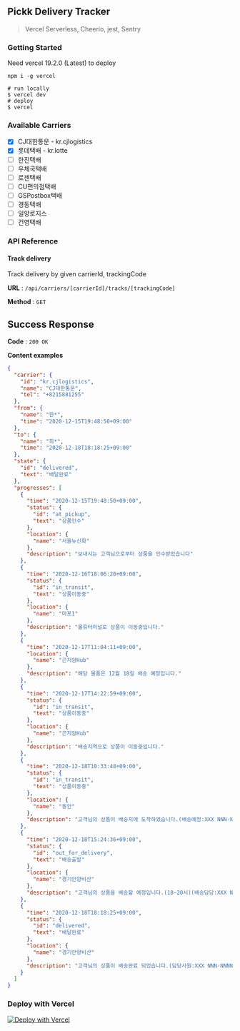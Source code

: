 ## Pickk Delivery Tracker

> Vercel Serverless, Cheerio, jest, Sentry

### Getting Started

Need vercel 19.2.0 (Latest) to deploy

```
npm i -g vercel
```

```shell script
# run locally
$ vercel dev
# deploy
$ vercel
```

### Available Carriers

- [x] CJ대한통운 - kr.cjlogistics
- [x] 롯데택배 - kr.lotte
- [ ] 한진택배
- [ ] 우체국택배
- [ ] 로젠택배
- [ ] CU편의점택배
- [ ] GSPostbox택배
- [ ] 경동택배
- [ ] 일양로지스
- [ ] 건영택배

### API Reference

#### Track delivery

Track delivery by given carrierId, trackingCode

**URL** : `/api/carriers/[carrierId]/tracks/[trackingCode]`

**Method** : `GET`

## Success Response

**Code** : `200 OK`

**Content examples**

```json
{
  "carrier": {
    "id": "kr.cjlogistics",
    "name": "CJ대한통운",
    "tel": "+8215881255"
  },
  "from": {
    "name": "한*",
    "time": "2020-12-15T19:48:50+09:00"
  },
  "to": {
    "name": "최*",
    "time": "2020-12-18T18:18:25+09:00"
  },
  "state": {
    "id": "delivered",
    "text": "배달완료"
  },
  "progresses": [
    {
      "time": "2020-12-15T19:48:50+09:00",
      "status": {
        "id": "at_pickup",
        "text": "상품인수"
      },
      "location": {
        "name": "서울뉴신화"
      },
      "description": "보내시는 고객님으로부터 상품을 인수받았습니다"
    },
    {
      "time": "2020-12-16T18:06:20+09:00",
      "status": {
        "id": "in_transit",
        "text": "상품이동중"
      },
      "location": {
        "name": "마포1"
      },
      "description": "물류터미널로 상품이 이동중입니다."
    },
    {
      "time": "2020-12-17T11:04:11+09:00",
      "location": {
        "name": "곤지암Hub"
      },
      "description": "해당 물품은 12월 18일 배송 예정입니다."
    },
    {
      "time": "2020-12-17T14:22:59+09:00",
      "status": {
        "id": "in_transit",
        "text": "상품이동중"
      },
      "location": {
        "name": "곤지암Hub"
      },
      "description": "배송지역으로 상품이 이동중입니다."
    },
    {
      "time": "2020-12-18T10:33:48+09:00",
      "status": {
        "id": "in_transit",
        "text": "상품이동중"
      },
      "location": {
        "name": "동안"
      },
      "description": "고객님의 상품이 배송지에 도착하였습니다.(배송예정:XXX NNN-NNNN-NNNN)"
    },
    {
      "time": "2020-12-18T15:24:36+09:00",
      "status": {
        "id": "out_for_delivery",
        "text": "배송출발"
      },
      "location": {
        "name": "경기안양비산"
      },
      "description": "고객님의 상품을 배송할 예정입니다.(18∼20시)(배송담당:XXX NNN-NNNN-NNNN)"
    },
    {
      "time": "2020-12-18T18:18:25+09:00",
      "status": {
        "id": "delivered",
        "text": "배달완료"
      },
      "location": {
        "name": "경기안양비산"
      },
      "description": "고객님의 상품이 배송완료 되었습니다.(담당사원:XXX NNN-NNNN-NNNN)"
    }
  ]
}
```

### Deploy with Vercel

[![Deploy with Vercel](https://zeit.co/button)](https://zeit.co/import/project?template=https://github.com/gywlsp/item-info-crawl)
